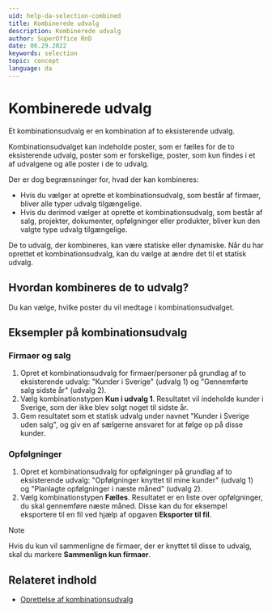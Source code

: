 ```yaml
---
uid: help-da-selection-combined
title: Kombinerede udvalg
description: Kombinerede udvalg
author: SuperOffice RnD
date: 06.29.2022
keywords: selection
topic: concept
language: da
---
```


# Kombinerede udvalg

Et kombinationsudvalg er en kombination af to eksisterende udvalg.

Kombinationsudvalget kan indeholde poster, som er fælles for de to eksisterende udvalg, poster som er forskellige, poster, som kun findes i et af udvalgene og alle poster i de to udvalg.

Der er dog begrænsninger for, hvad der kan kombineres:

* Hvis du vælger at oprette et kombinationsudvalg, som består af firmaer, bliver alle typer udvalg tilgængelige.
* Hvis du derimod vælger at oprette et kombinationsudvalg, som består af salg, projekter, dokumenter, opfølgninger eller produkter, bliver kun den valgte type udvalg tilgængelige.

De to udvalg, der kombineres, kan være statiske eller dynamiske. Når du har oprettet et kombinationsudvalg, kan du vælge at ændre det til et statisk udvalg.

## Hvordan kombineres de to udvalg?

Du kan vælge, hvilke poster du vil medtage i kombinationsudvalget.

## Eksempler på kombinationsudvalg

### Firmaer og salg

1. Opret et kombinationsudvalg for firmaer/personer på grundlag af to eksisterende udvalg: "Kunder i Sverige" (udvalg 1) og "Gennemførte salg sidste år" (udvalg 2).
2. Vælg kombinationstypen **Kun i udvalg 1**. Resultatet vil indeholde kunder i Sverige, som der ikke blev solgt noget til sidste år.
3. Gem resultatet som et statisk udvalg under navnet "Kunder i Sverige uden salg", og giv en af sælgerne ansvaret for at følge op på disse kunder.

### Opfølgninger

1. Opret et kombinationsudvalg for opfølgninger på grundlag af to eksisterende udvalg: "Opfølgninger knyttet til mine kunder" (udvalg 1) og "Planlagte opfølgninger i næste måned" (udvalg 2).
2. Vælg kombinationstypen **Fælles**. Resultatet er en liste over opfølgninger, du skal gennemføre næste måned. Disse kan du for eksempel eksportere til en fil ved hjælp af opgaven **Eksporter til fil**.

> [!NOTE]
> Hvis du kun vil sammenligne de firmaer, der er knyttet til disse to udvalg, skal du markere **Sammenlign kun firmaer**.

## Relateret indhold

* [Oprettelse af kombinationsudvalg][1]

<!-- Referenced links -->
[1]: combine.md

<!-- Referenced images -->
